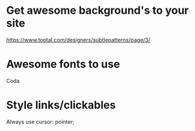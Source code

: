 # Get awesome background's to your site

https://www.toptal.com/designers/subtlepatterns/page/3/

# Awesome fonts to use

Coda


# Style links/clickables

Always use cursor: pointer;
